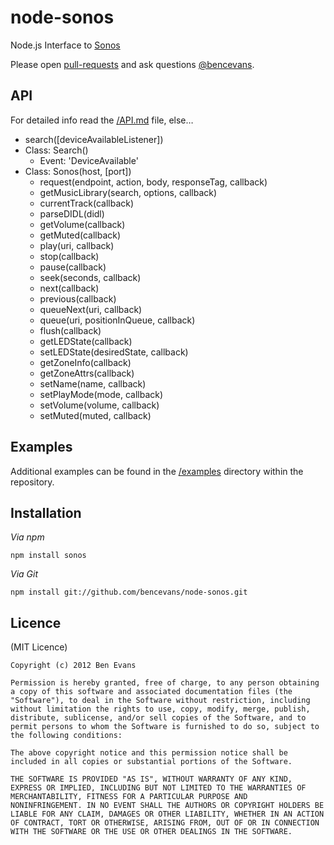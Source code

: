 # node-sonos

Node.js Interface to [Sonos](http://sonos.com)

Please open [pull-requests](https://github.com/bencevans/node-sonos) and ask questions [@bencevans](https://twitter.com/bencevans).

## API

For detailed info read the [/API.md](https://github.com/bencevans/node-sonos/blob/master/API.md) file, else…

* search([deviceAvailableListener])
* Class: Search()
  * Event: 'DeviceAvailable'
* Class: Sonos(host, [port])
  * request(endpoint, action, body, responseTag, callback)
  * getMusicLibrary(search, options, callback)
  * currentTrack(callback)
  * parseDIDL(didl)
  * getVolume(callback)
  * getMuted(callback)
  * play(uri, callback)
  * stop(callback)
  * pause(callback)
  * seek(seconds, callback)
  * next(callback)
  * previous(callback)
  * queueNext(uri, callback)
  * queue(uri, positionInQueue, callback)
  * flush(callback)
  * getLEDState(callback)
  * setLEDState(desiredState, callback)
  * getZoneInfo(callback)
  * getZoneAttrs(callback)
  * setName(name, callback)
  * setPlayMode(mode, callback)
  * setVolume(volume, callback)
  * setMuted(muted, callback)

## Examples

Additional examples can be found in the [/examples](https://github.com/bencevans/node-sonos/tree/master/examples) directory within the repository.

## Installation

*Via npm*

    npm install sonos

*Via Git*

    npm install git://github.com/bencevans/node-sonos.git

## Licence

(MIT Licence)

    Copyright (c) 2012 Ben Evans

    Permission is hereby granted, free of charge, to any person obtaining
    a copy of this software and associated documentation files (the
    "Software"), to deal in the Software without restriction, including
    without limitation the rights to use, copy, modify, merge, publish,
    distribute, sublicense, and/or sell copies of the Software, and to
    permit persons to whom the Software is furnished to do so, subject to
    the following conditions:

    The above copyright notice and this permission notice shall be
    included in all copies or substantial portions of the Software.

    THE SOFTWARE IS PROVIDED "AS IS", WITHOUT WARRANTY OF ANY KIND,
    EXPRESS OR IMPLIED, INCLUDING BUT NOT LIMITED TO THE WARRANTIES OF
    MERCHANTABILITY, FITNESS FOR A PARTICULAR PURPOSE AND
    NONINFRINGEMENT. IN NO EVENT SHALL THE AUTHORS OR COPYRIGHT HOLDERS BE
    LIABLE FOR ANY CLAIM, DAMAGES OR OTHER LIABILITY, WHETHER IN AN ACTION
    OF CONTRACT, TORT OR OTHERWISE, ARISING FROM, OUT OF OR IN CONNECTION
    WITH THE SOFTWARE OR THE USE OR OTHER DEALINGS IN THE SOFTWARE.
